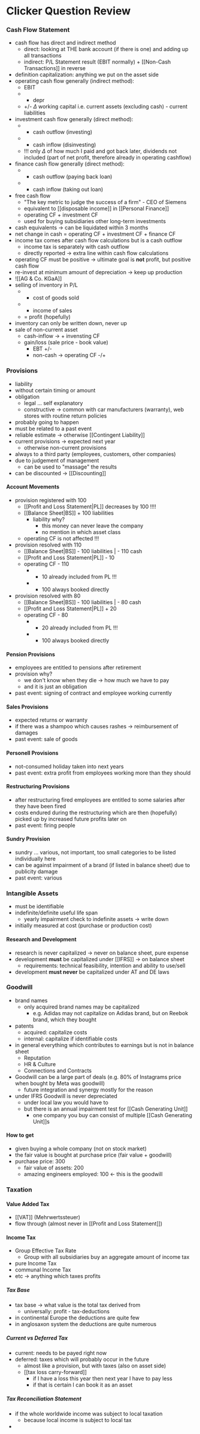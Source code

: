 # Clicker Question Review
### Cash Flow Statement
- cash flow has direct and indirect method
	- direct: looking at THE bank account (if there is one) and adding up all transactions
	- indirect: P/L Statement result (EBIT normally) + [[Non-Cash Transactions]] in reverse
- definition capitalization: anything we put on the asset side
- operating cash flow generally (indirect method):
	- EBIT
	- + depr
	- +/- $\Delta$ working capital i.e. current assets (excluding cash) - current liabilities
- investment cash flow generally (direct method):
	- - cash outflow (investing)
	- + cash inflow (disinvesting)
	- !!! only $\Delta$ of how much I paid and got back later, dividends not included (part of net profit, therefore already in operating cashflow)
- finance cash flow generally (direct method):
	- - cash outflow (paying back loan)
	- + cash inflow (taking out loan)
- free cash flow 
	- "The key metric to judge the success of a firm" - CEO of Siemens
	- equivalent to [[disposable income]] in [[Personal Finance]]
	- operating CF + investment CF
	- used for buying subsidiaries other long-term investments
- cash equivalents -> can be liquidated within 3 months
- net change in cash = operating CF + investment CF + finance CF
- income tax comes after cash flow calculations but is a cash outflow
	- income tax is separately with cash outflow
	- directly reported -> extra line within cash flow calculations
- operating CF must be positive -> ultimate goal is **not** profit, but positive cash flow
- re-invest at minimum amount of depreciation -> keep up production
- ![[AG & Co. KGaA]]
- selling of inventory in P/L
	- - cost of goods sold
	- + income of sales
	- = profit (hopefully)
- inventory can only be written down, never up
- sale of non-current asset
	- cash-inflow -> + invensting CF
	- gain/loss (sale price - book value)
		- EBT +/-
		- non-cash -> operating CF -/+

### Provisions
- liability
- without certain timing or amount
- obligation
	- legal ... self explanatory
	- constructive -> common with car manufacturers (warranty), web stores with routine return policies
- probably going to happen
- must be related to a past event
- reliable estimate -> otherwise [[Contingent Liability]]
- current provisions -> expected next year
	- otherwise non-current provisions
- always to a third party (employees, customers, other companies)
- due to judgement of management
	- can be used to "massage" the results
- can be discounted -> [[Discounting]]
#### Account Movements
- provision registered with 100
	- [[Profit and Loss Statement|PL]] decreases by 100 !!!!
	- [[Balance Sheet|BS]] + 100 liabilities
		- liability why? 
			- this money can never leave the company
			- no mention in which asset class
	- operating CF is not affected !!!
- provision resolved with 110
	- [[Balance Sheet|BS]] - 100 liabilities | - 110 cash
	- [[Profit and Loss Statement|PL]] - 10
	- operating CF - 110
		- - 10 already included from PL !!!
		- - 100 always booked directly
- provision resolved with 80
	- [[Balance Sheet|BS]] - 100 liabilities | - 80 cash
	- [[Profit and Loss Statement|PL]] + 20
	- operating CF - 80
		- + 20 already included from PL !!!
		- - 100 always booked directly
#### Pension Provisions
- employees are entitled to pensions after retirement
- provision why?
	- we don't know when they die -> how much we have to pay
	- and it is just an obligation
- past event: signing of contract and employee working currently
#### Sales Provisions
- expected returns or warranty
- if there was a shampoo which causes rashes -> reimbursement of damages
- past event: sale of goods
#### Personell Provisions
- not-consumed holiday taken into next years
- past event: extra profit from employees working more than they should
#### Restructuring Provisions
- after restructuring fired employees are entitled to some salaries after they have been fired
- costs endured during the restructuring which are then (hopefully) picked up by increased future profits later on
- past event: firing people
#### Sundry Provision
- sundry ... various, not important, too small categories to be listed individually here
- can be against impairment of a brand (if listed in balance sheet) due to publicity damage
- past event: various

### Intangible Assets
- must be identifiable
- indefinite/definite useful life span
	- yearly impairment check to indefinite assets -> write down
- initially measured at cost (purchase or production cost)
#### Research and Development
- research is never capitalized -> never on balance sheet, pure expense
- development **must** be capitalized under [[IFRS]] -> on balance sheet
	- requirements: technical feasibility, intention and ability to use/sell
- development **must never** be capitalized under AT and DE laws

### Goodwill
- brand names
	- only acquired brand names may be capitalized
		- e.g. Adidas may not capitalize on Adidas brand, but on Reebok brand, which they bought
- patents
	- acquired: capitalize costs
	- internal: capitalize if identifiable costs
- in general everything which contributes to earnings but is not in balance sheet
	- Reputation
	- HR & Culture
	- Connections and Contracts
- Goodwill can be a large part of deals (e.g. 80% of Instagrams price when bought by Meta was goodwill)
	- future integration and synergy mostly for the reason
- under IFRS Goodwill is never depreciated
	- under local law you would have to
	- but there is an annual impairment test for [[Cash Generating Unit]] 
		- one company you buy can consist of multiple [[Cash Generating Unit]]s
#### How to get
- given buying a whole company (not on stock market)
- the fair value is bought at purchase price (fair value + goodwill)
- purchase price: 300
	- fair value of assets: 200
	- amazing engineers employed: 100 <- this is the goodwill

### Taxation
#### Value Added Tax
- [[VAT]] (Mehrwertssteuer)
- flow through (almost never in [[Profit and Loss Statement]])

#### Income Tax
- Group Effective Tax Rate
	- Group with all subsidiaries buy an aggregate amount of income tax
- pure Income Tax 
- communal Income Tax
- etc -> anything which taxes profits

##### Tax Base
- tax base -> what value is the total tax derived from
	- universally: profit - tax-deductions
- in continental Europe the deductions are quite few
- in anglosaxon system the deductions are quite numerous

##### Current vs Deferred Tax
- current: needs to be payed right now
- deferred: taxes which will probably occur in the future
	- almost like a provision, but with taxes (also on asset side)
	- [[tax loss carry-forward]]
		- if I have a loss this year then next year I have to pay less
		- if that is certain I can book it as an asset
##### Tax Reconciliation Statement
- if the whole worldwide income was subject to local taxation
	- because local income is subject to local tax
- 